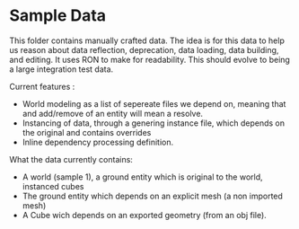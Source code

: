 # Sample Data

This folder contains manually crafted data. The idea is for this data to help us reason about data reflection, deprecation, data loading, data building, and editing. It uses RON to make for readability. This should evolve to being a large integration test data.

Current features :
* World modeling as a list of sepereate files we depend on, meaning that and add/remove of an entity will mean a resolve.
* Instancing of data, through a genering instance file, which depends on the original and contains overrides
* Inline dependency processing definition.

What the data currently contains:
* A world (sample 1), a ground entity which is original to the world, instanced cubes
* The ground entity which depends on an explicit mesh (a non imported mesh)
* A Cube wich depends on an exported geometry (from an obj file).


